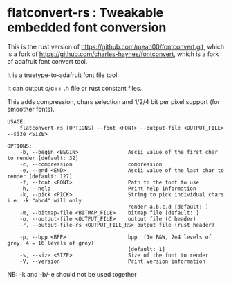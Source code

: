 # flatconvert-rs : Tweakable embedded font conversion
This is the rust version of https://github.com/mean00/fontconvert.git, which is a fork of https://github.com/charles-haynes/fontconvert, which is a fork of adafruit font convert tool.

It is a truetype-to-adafruit font file tool. 

It can output c/c++ .h file or rust constant files.

This adds compression, chars selection and 1/2/4 bit per pixel support (for smoother fonts).
```
USAGE:
    flatconvert-rs [OPTIONS] --font <FONT> --output-file <OUTPUT_FILE> --size <SIZE>

OPTIONS:
    -b, --begin <BEGIN>                Ascii value of the first char to render [default: 32]
    -c, --compression                  compression
    -e, --end <END>                    Ascii value of the last char to render [default: 127]
    -f, --font <FONT>                  Path to the font to use
    -h, --help                         Print help information
    -k, --pick <PICK>                  String to pick individual chars i.e. -k "abcd" will only
                                       render a,b,c,d [default: ]
    -m, --bitmap-file <BITMAP_FILE>    bitmap file [default: ]
    -o, --output-file <OUTPUT_FILE>    output file (C header)
    -r, --output-file-rs <OUTPUT_FILE_RS> output file (rust header)

    -p, --bpp <BPP>                    bpp  (1= B&W, 2=4 levels of grey, 4 = 16 levels of grey)
                                       [default: 1]
    -s, --size <SIZE>                  Size of the font to render
    -V, --version                      Print version information
```

NB: -k and -b/-e should not be used together





